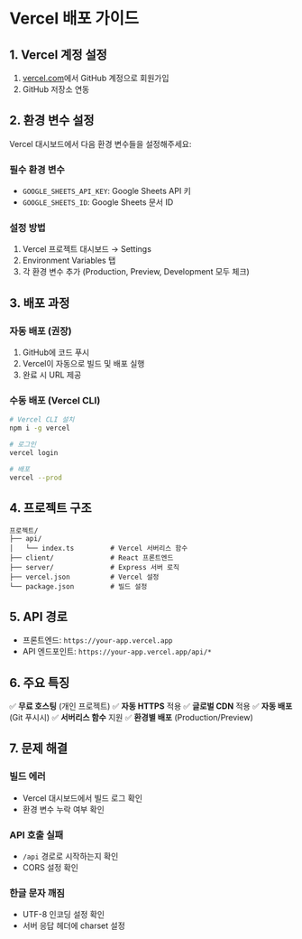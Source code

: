 # Vercel 배포 가이드

## 1. Vercel 계정 설정

1. [vercel.com](https://vercel.com)에서 GitHub 계정으로 회원가입
2. GitHub 저장소 연동

## 2. 환경 변수 설정

Vercel 대시보드에서 다음 환경 변수들을 설정해주세요:

### 필수 환경 변수

- `GOOGLE_SHEETS_API_KEY`: Google Sheets API 키
- `GOOGLE_SHEETS_ID`: Google Sheets 문서 ID

### 설정 방법

1. Vercel 프로젝트 대시보드 → Settings
2. Environment Variables 탭
3. 각 환경 변수 추가 (Production, Preview, Development 모두 체크)

## 3. 배포 과정

### 자동 배포 (권장)

1. GitHub에 코드 푸시
2. Vercel이 자동으로 빌드 및 배포 실행
3. 완료 시 URL 제공

### 수동 배포 (Vercel CLI)

```bash
# Vercel CLI 설치
npm i -g vercel

# 로그인
vercel login

# 배포
vercel --prod
```

## 4. 프로젝트 구조

```
프로젝트/
├── api/
│   └── index.ts         # Vercel 서버리스 함수
├── client/              # React 프론트엔드
├── server/              # Express 서버 로직
├── vercel.json          # Vercel 설정
└── package.json         # 빌드 설정
```

## 5. API 경로

- 프론트엔드: `https://your-app.vercel.app`
- API 엔드포인트: `https://your-app.vercel.app/api/*`

## 6. 주요 특징

✅ **무료 호스팅** (개인 프로젝트)
✅ **자동 HTTPS** 적용
✅ **글로벌 CDN** 적용
✅ **자동 배포** (Git 푸시시)
✅ **서버리스 함수** 지원
✅ **환경별 배포** (Production/Preview)

## 7. 문제 해결

### 빌드 에러

- Vercel 대시보드에서 빌드 로그 확인
- 환경 변수 누락 여부 확인

### API 호출 실패

- `/api` 경로로 시작하는지 확인
- CORS 설정 확인

### 한글 문자 깨짐

- UTF-8 인코딩 설정 확인
- 서버 응답 헤더에 charset 설정
